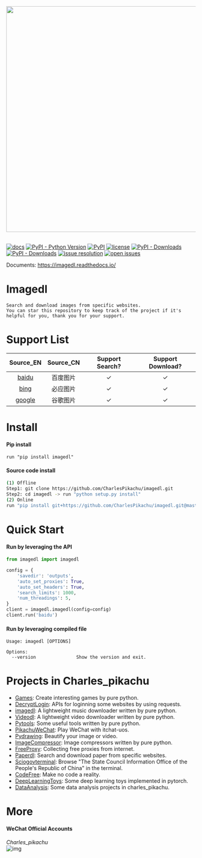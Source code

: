 <div align="center">
  <img src="./docs/logo.png" width="600"/>
</div>
<br />

[![docs](https://img.shields.io/badge/docs-latest-blue)](https://imagedl.readthedocs.io/)
[![PyPI - Python Version](https://img.shields.io/pypi/pyversions/imagedl)](https://pypi.org/project/imagedl/)
[![PyPI](https://img.shields.io/pypi/v/imagedl)](https://pypi.org/project/imagedl)
[![license](https://img.shields.io/github/license/CharlesPikachu/imagedl.svg)](https://github.com/CharlesPikachu/imagedl/blob/master/LICENSE)
[![PyPI - Downloads](https://pepy.tech/badge/imagedl)](https://pypi.org/project/imagedl/)
[![PyPI - Downloads](https://img.shields.io/pypi/dm/imagedl?style=flat-square)](https://pypi.org/project/imagedl/)
[![issue resolution](https://isitmaintained.com/badge/resolution/CharlesPikachu/imagedl.svg)](https://github.com/CharlesPikachu/imagedl/issues)
[![open issues](https://isitmaintained.com/badge/open/CharlesPikachu/imagedl.svg)](https://github.com/CharlesPikachu/imagedl/issues)

Documents: https://imagedl.readthedocs.io/


# Imagedl

```
Search and download images from specific websites.
You can star this repository to keep track of the project if it's helpful for you, thank you for your support.
```


# Support List

|  Source_EN                          |  Source_CN       |   Support Search?  |  Support Download?   |
|  :----:                             |  :----:          |   :----:           |  :----:              |
|  [baidu](https://baidu.com/)        |  百度图片        |   ✓                |  ✓                   |
|  [bing](https://cn.bing.com/)       |  必应图片        |   ✓                |  ✓                   |
|  [google](https://www.google.com/)  |  谷歌图片        |   ✓                |  ✓                   |


# Install

#### Pip install

```
run "pip install imagedl"
```

#### Source code install

```sh
(1) Offline
Step1: git clone https://github.com/CharlesPikachu/imagedl.git
Step2: cd imagedl -> run "python setup.py install"
(2) Online
run "pip install git+https://github.com/CharlesPikachu/imagedl.git@master"
```


# Quick Start

#### Run by leveraging the API

```python
from imagedl import imagedl

config = {
	'savedir': 'outputs',
	'auto_set_proxies': True,
	'auto_set_headers': True,
	'search_limits': 1000,
	'num_threadings': 5,
}
client = imagedl.imagedl(config=config)
client.run('baidu')
```

#### Run by leveraging compiled file

```
Usage: imagedl [OPTIONS]

Options:
  --version               Show the version and exit.
```


# Projects in Charles_pikachu

- [Games](https://github.com/CharlesPikachu/Games): Create interesting games by pure python.
- [DecryptLogin](https://github.com/CharlesPikachu/DecryptLogin): APIs for loginning some websites by using requests.
- [imagedl](https://github.com/CharlesPikachu/imagedl): A lightweight music downloader written by pure python.
- [Videodl](https://github.com/CharlesPikachu/videodl): A lightweight video downloader written by pure python.
- [Pytools](https://github.com/CharlesPikachu/pytools): Some useful tools written by pure python.
- [PikachuWeChat](https://github.com/CharlesPikachu/pikachuwechat): Play WeChat with itchat-uos.
- [Pydrawing](https://github.com/CharlesPikachu/pydrawing): Beautify your image or video.
- [ImageCompressor](https://github.com/CharlesPikachu/imagecompressor): Image compressors written by pure python.
- [FreeProxy](https://github.com/CharlesPikachu/freeproxy): Collecting free proxies from internet.
- [Paperdl](https://github.com/CharlesPikachu/paperdl): Search and download paper from specific websites.
- [Sciogovterminal](https://github.com/CharlesPikachu/sciogovterminal): Browse "The State Council Information Office of the People's Republic of China" in the terminal.
- [CodeFree](https://github.com/CharlesPikachu/codefree): Make no code a reality.
- [DeepLearningToys](https://github.com/CharlesPikachu/deeplearningtoys): Some deep learning toys implemented in pytorch.
- [DataAnalysis](https://github.com/CharlesPikachu/dataanalysis): Some data analysis projects in charles_pikachu.


# More

#### WeChat Official Accounts

*Charles_pikachu*  
![img](./docs/pikachu.jpg)